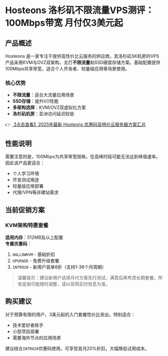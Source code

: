 # Hosteons 洛杉矶不限流量VPS测评：100Mbps带宽 月付仅3美元起

## 产品概述

Hosteons 是一家专注于提供高性价比云服务的供应商，其洛杉矶SK机房的VPS产品采用KVM与OVZ双架构，主打**不限流量**和SSD硬盘存储方案。基础配置提供100Mbps共享带宽，适合个人开发者、轻量级应用等场景使用。

### 核心优势
- **不限流量**：适合大流量应用场景
- **SSD存储**：提升I/O性能
- **多架构选择**：KVM/OVZ双虚拟化方案
- **洛杉矶机房**：亚洲访问延迟较低

👉 [【点击查看】2025年最新 Hosteons 优惠码及特价云服务器方案汇总](https://bit.ly/hosteons)

## 性能说明

需要注意的是，100Mbps为共享带宽规格，在高峰时段可能无法达到峰值速率。因此该产品更适合：
- 个人学习环境
- 开发测试用途
- 轻量级应用部署
- 代理/VPN等非建站需求

## 当前促销方案

### KVM架构特惠套餐
**适用内存**：512MB及以上配置  
**专属优惠码**：
1. `HALLOWKVM` - 基础折扣
2. `UPGRADE` - 免费升级套餐
3. `INTRO20` - 新用户首单8折（支持1-36个月周期）

> 温馨提示：建议新用户选择月付方案先行测试，满意后再考虑长期套餐。所有促销可能随时调整，请以官网实时信息为准。

## 购买建议

对于预算有限的用户，3美元起的入门套餐性价比突出，特别适合：
- 技术爱好者练手
- 小型项目部署
- 需要海外节点的应用场景

建议结合`INTRO20`优惠码使用，可享受首月20%折扣，大幅降低试用成本。